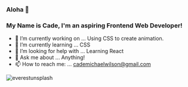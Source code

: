 ### Aloha 🌺
### My Name is Cade, I'm an aspiring Frontend Web Developer!

<!--
**M8MBA/M8MBA** is a ✨ _special_ ✨ repository because its `README.md` (this file) appears on your GitHub profile.

Here are some ideas to get you started:
-->

- 🔭 I’m currently working on ... Using CSS to create animation.
- 🌱 I’m currently learning ... CSS
- 🤔 I’m looking for help with ... Learning React
- 💬 Ask me about ... Anything!
- 📫 How to reach me: ... cademichaelwilson@gmail.com
  
![everestunsplash](https://github.com/M8MBA/M8MBA/assets/97080366/9d899f80-3b56-4bdd-b7b7-c60aed783116)
